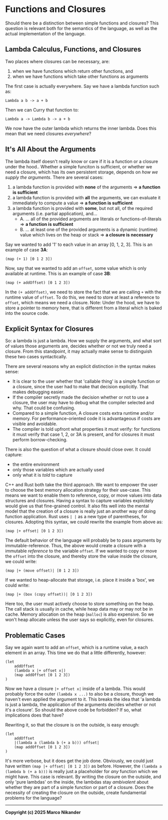 # Functions and Closures

Should there be a distinction between simple functions and closures?
This question is relevant both for the semantics of the language, as well as the actual implementation of the language.

## Lambda Calculus, Functions, and Closures

Two places where closures can be necessary, are:
1. when we have functions which return other functions, and
2. when we have functions which take other functions as arguments

The first case is actually everywhere.
Say we have a lambda function such as:
```
Lambda a b -> a + b
```
Then we can Curry that function to:
```
Lambda a -> Lambda b -> a + b
```

We now have the outer lambda which returns  the inner lambda.
Does this mean that we need closures _everywhere_?

## It's All About the Arguments

The lambda itself doesn't really know or care if it is a function or a closure under the hood..
Whether a simple funciton is sufficient, or whether we need a closure, which has its own persistent storage, depends on _how we supply the arguments_.
There are several cases:

1. a lambda function is provided with **none** of the arguments => **a function is sufficient**
2. a lambda function is provided with **all** the arguments, we can evaluate it immediately to compute a value => **a function is sufficient**
3. a lambda function is provided with **some**, but not all, of the required arguments (i.e. partial application), and...
    - A. ... all of the provided arguments are literals or functions-of-literals => **a function is sufficient**
    - B. ... at least one of the provided arguments is a dynamic (runtime) value which lives on the heap or stack => **a closure is necessary**

Say we wanted to add '1' to each value in an array [0, 1, 2, 3].
This is an example of case **3A**:
```
(map (+ 1) [0 1 2 3])
```

Now, say that we wanted to add an `offset`, some value which is only available at runtime.
This is an example of case **3B**:
```
(map (+ addOffset) [0 1 2 3])
```

In the `(+ addOffset)`, we need to store the fact that we are calling `+` with the runtime value of `offset`.
To do this, we need to store at least a reference to `offset`, which means we need a closure.
Note: Under the hood, we have to store a pointer to memory here, that is different from a literal which is baked into the source code.

## Explicit Syntax for Closures

So: a lambda is just a lambda.
How we supply the arguments, and what sort of values those arguments are, decides whether or not we truly need a closure.
From this standpoint, it may actually make sense to distinguish these two cases syntactically.

There are several reasons why an explicit distinction in the syntax makes sense:
- It is clear to the user whether that 'callable thing' is a simple function or a closure, since the user had to make that decision explicitly. That makes debugging easier.
- If the compiler secretly made the decision whether or not to use a closure, the user may have to debug what the compiler selected and why. That could be confusing. 
- Compared to a simple function, A closure costs extra runtime and/or memory. For performance-oriented code it is advantageous if costs are visible and avoidable.
- The compiler is told upfront what properties it must verify: for functions it must verify that case 1, 2, or 3A is present, and for closures it must perform borrow-checking.

There is also the question of what a closure should close over.
It could capture:
- the entire environment
- only those variables which are actually used
- only what it is _told_ to capture

C++ and Rust both take the third approach.
We want to empower the user to choose the best memory allocation strategy for their use-case.
This means we want to enable them to reference, copy, or move values into data structures and closures.
Having a syntax to capture variables explicitely would give us that fine-grained control.
It also fits well into the mental model that the creation of a closure is really just an another way of doing function application.
Rust uses `| |` as a new type of parentheses, for closures.
Adopting this syntax, we could rewrite the example from above as:

```
(map |+ offset| [0 1 2 3])
```

The default behavior of the language will probably be to pass arguments by immutable-reference.
Thus, the above would create a closure with a immutable _reference_ to the variable `offset`.
If we wanted to copy or move the `offset` into the closure, and thereby store the value inside the closure, we could write:

```
(map |+ (move offset)| [0 1 2 3])
```

If we wanted to heap-allocate that storage, i.e. place it inside a 'box', we could write:

```
(map |+ (box (copy offset))| [0 1 2 3])
```

Here too, the user must actively choose to store something on the heap.
The call stack is usually in cache, while heap data may or may not be in cache.
Memory allocation on the heap (`malloc`) is also expensive.
So we won't heap allocate unless the user says so explicitly, even for closures.


## Problematic Cases

Say we again want to add an `offset`, which is a runtime value, a each element in an array.
This time we do that a little differently, however:

```
(let
    addOffset
    (lambda x |+ offset x|)
    (map addOffset [0 1 2 3])
)
```

Now we have a closure `|+ offset x|` inside of a lambda.
This would probably force the outer `(lambda x ...)` to also be a closure, though we haven't even applied the argument to it.
This breaks the idea that 'a lambda is just a lambda, the application of the arguments decides whether or not it's a closure'.
So should the above code be forbidden?
If so, what implications does that have?

Rewriting it, so that the closure is on the outside, is easy enough:
```
(let
    addOffset
    |(lambda a (lambda b (+ a b))) offset|
    (map addOffset [0 1 2 3])
)
```
It's more verbose, but it does get the job done.
Obviously, we could just have written `(map |+ offset| [0 1 2 3])` as before.
However, the `(lambda a (lambda b (+ a b)))` is really just a placeholder for _any_ function which we might have.
This case is relevant.
By writing the closure on the outside, and only 'pure lambdas' on the inside, the lambdas stay _ambivalent_ about whether they are part of a simple function or part of a closure.
Does the necessity of creating the closure on the outside, create fundamental problems for the language?

---
**Copyright (c) 2025 Marco Nikander**

